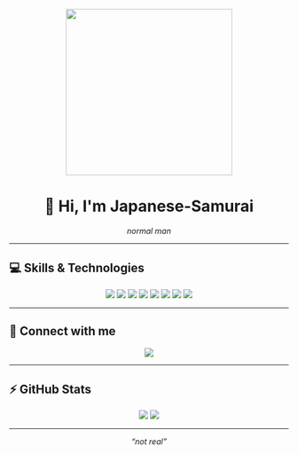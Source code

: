 <!-- README.md -->

<p align="center">
  <img src="https://github.com/github/readme-animation/raw/main/3d-animation.gif" width="300"/>
</p>

<h1 align="center">👋 Hi, I'm Japanese-Samurai</h1>

<p align="center">
  <i>normal man</i>
</p>

---

## 💻 Skills & Technologies

<p align="center">
  <img src="https://img.shields.io/badge/Python-3776AB?style=for-the-badge&logo=python&logoColor=white"/>
  <img src="https://img.shields.io/badge/Assembly-6E6E6E?style=for-the-badge"/>
  <img src="https://img.shields.io/badge/C%23-239120?style=for-the-badge&logo=c-sharp&logoColor=white"/>
  <img src="https://img.shields.io/badge/Bash-4EAA25?style=for-the-badge"/>
  <img src="https://img.shields.io/badge/Shell-101010?style=for-the-badge"/>
  <img src="https://img.shields.io/badge/Linux-FCC624?style=for-the-badge&logo=linux&logoColor=black"/>
  <img src="https://img.shields.io/badge/MySQL-4479A1?style=for-the-badge&logo=mysql&logoColor=white"/>
  <img src="https://img.shields.io/badge/JavaScript-F7DF1E?style=for-the-badge&logo=javascript&logoColor=black"/>
</p>

---

## 📱 Connect with me

<p align="center">
  <a href="https://t.me/yourusername" target="_blank">
    <img src="https://img.shields.io/badge/Telegram-soon-2CA5E0?style=for-the-badge&logo=telegram&logoColor=white"/>
  </a>
</p>

---

## ⚡ GitHub Stats

<p align="center">
  <img src="https://github-readme-stats.vercel.app/api?username=Japanse-samurai&show_icons=true&theme=radical" />
  <img src="https://github-readme-stats.vercel.app/api/top-langs/?username=Japanse-samurai&layout=compact&theme=radical" />
</p>

---

<p align="center">
  <i>“not real”</i>
</p>
